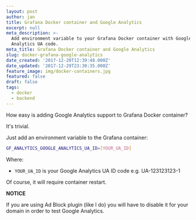 ```yaml
---
layout: post
author: jan
title: Grafana Docker container and Google Analytics
excerpt: null
meta_description: >-
  Add environment variable to your Grafana Docker container with Google
  Analytics UA code.
meta_title: Grafana Docker container and Google Analytics
slug: docker-grafana-google-analytics
date_created: '2017-12-20T12:39:48.000Z'
date_updated: '2017-12-29T23:30:35.000Z'
feature_image: img/docker-containers.jpg
featured: false
draft: false
tags:
  - docker
  - backend
---
```

How easy is adding Google Analytics support to Grafana Docker container?

It's trivial.

Just add an environment variable to the Grafana container:

```sh
GF_ANALYTICS_GOOGLE_ANALYTICS_UA_ID=[YOUR_UA_ID]
```

Where:
- `YOUR_UA_ID` is your Google Analytics UA ID code e.g. UA-123123123-1

Of course, it will require container restart.

**NOTICE**

If you are using Ad Block plugin (like I do) you will have to disable it for your domain in order to test Google Analytics.
